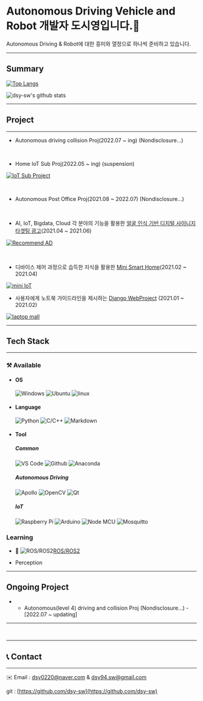# Autonomous Driving Vehicle and Robot 개발자 도시영입니다.👋

Autonomous Driving & Robot에 대한 흥미와 열정으로 하나씩 준비하고 있습니다. 

---

## Summary

 [![Top Langs](https://github-readme-stats.vercel.app/api/top-langs/?username=dsy-sw&layout=compact)](https://github.com/anuraghazra/github-readme-stats)

 ![dsy-sw's github stats](https://github-readme-stats.vercel.app/api?username=dsy-sw&show_icons=true)




---

## Project

---

- Autonomous driving collision Proj(2022.07 ~ ing) (Nondisclosure...)

<br>


- Home IoT Sub Proj(2022.05 ~ ing) (suspension)

[![IoT Sub Project](https://github-readme-stats.vercel.app/api/pin/?username=umsSubProject&repo=IoT)](https://github.com/umsSubProject/IoT) 

<br>


- Autonomous Post Office Proj(2021.08 ~ 2022.07) (Nondisclosure...)

<br>


- AI, IoT, Bigdata, Cloud 각 분야의 기능을 활용한 [얼굴 인식 기반 디지털 사이니지 타겟팅 광고](https://github.com/JFusionProject/IoT_code)(2021.04 ~ 2021.06)

[![Recommend AD](https://github-readme-stats.vercel.app/api/pin/?username=JFusionProject&repo=IoT_code)](https://github.com/JFusionProject/IoT_code)

<br>


- 디바이스 제어 과정으로 습득한 지식을 활용한 [Mini Smart Home](https://github.com/dsy-sw/iot-project)(2021.02 ~ 2021.04)

[![mini IoT](https://github-readme-stats.vercel.app/api/pin/?username=dsy-sw&repo=iot-project)](https://github.com/dsy-sw/iot-project)
<br>

- 사용자에게 노트북  가이드라인을 제시하는 [Django WebProject](https://github.com/dsy-sw/web_proj.git) (2021.01 ~ 2021.02)

[![laptop mall](https://github-readme-stats.vercel.app/api/pin/?username=dsy-sw&repo=web_proj)](https://github.com/dsy-sw/web_proj.git) 



---

## Tech Stack

---

### ⚒️ Available

- #### OS

    ![Windows](http://img.shields.io/badge/-Windows-0078D6?style=flat-square&logo=windows&logoColor=windows) ![Ubuntu](https://img.shields.io/badge/-Ubuntu-FCC624?style=flat-square&logo=ubuntu&logoColor=000000) ![linux](https://img.shields.io/badge/-linux-FCC624?style=flat-square&logo=Linux&logoColor=000000)

- #### Language


    ![Python](http://img.shields.io/badge/-Python-3776AB?style=flat-square&logo=python&logoColor=ffffff) ![C/C++](http://img.shields.io/badge/-C/C%2B%2B-00599C?style=flat-square&logo=cplusplus&logoColor=cplusplus) ![Markdown](https://img.shields.io/badge/-Markdown-000000?style=flat-square&logo=markdown)



- #### Tool

    ##### **Common**

    ![VS Code](http://img.shields.io/badge/-VS%20Code-007ACC?style=flat-square&logo=visual-studio-code&logoColor=ffffff) ![Github](https://img.shields.io/badge/-Github-181717?style=flat-square&logo=github) ![Anaconda](https://img.shields.io/badge/-Anaconda-44A833?style=flat-square&logo=anaconda)

     

    ##### **Autonomous Driving**
    ![Apollo](http://img.shields.io/badge/-Apollo-311C87?style=flat-square&logo=Apollo-GraphQL&logoColor=Apollo-GraphQL) ![OpenCV](http://img.shields.io/badge/-OpenCV-5C3EE8?style=flat-square&logo=opencv&logoColor=opencv) ![Qt](http://img.shields.io/badge/-Qt-41CD52?style=flat-square&logo=Qt&logoColor=ffffff)
    
    
    ##### **IoT**
    
    ![Raspberry Pi](http://img.shields.io/badge/-Raspberry_Pi-A22846?style=flat-square&logo=raspberrypi&logoColor=raspberrypi) ![Arduino](http://img.shields.io/badge/-Arduino-00979D?style=flat-square&logo=arduino&logoColor=ffffff) ![Node MCU](http://img.shields.io/badge/-Raspberry_Pi-00979D?style=flat-square&logo=raspberrypi&logoColor=raspberrypi) ![Mosquitto](http://img.shields.io/badge/-Mosquitto-3C5280?style=flat-square&logo=Eclipse-Mosquitto&logoColor=Eclipse-Mosquitto)


### Learning
    
- 🐢 ![ROS/ROS2](http://img.shields.io/badge/-ROS/ROS2-22314E?style=flat-square&logo=ros&logoColor=ros)[ROS/ROS2](https://www.notion.so/ROS2-Framework-b4e78c4e7c144c8492c1ec0eb3cab66a)

- Perception

---
## Ongoing Project
- - Autonomous(level 4) driving and collision Proj (Nondisclosure...) - [2022.07 ~ updating]
---
​    


---
## 📞 Contact

---

✉️ Email : dsy0220@naver.com & dsy94.sw@gmail.com

git : [https://github.com/dsy-sw](https://github.com/dsy-sw)
